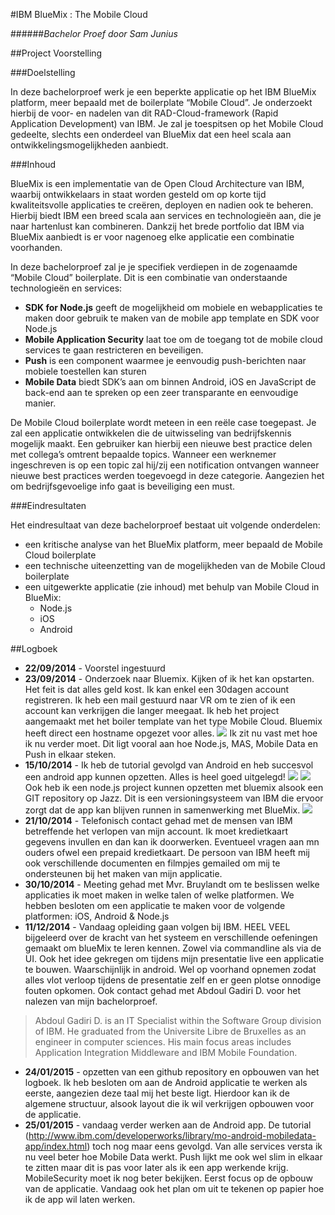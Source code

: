 #IBM BlueMix : The Mobile Cloud

######*Bachelor Proef door Sam Junius*

##Project Voorstelling

###Doelstelling

In deze bachelorproef werk je een beperkte applicatie op het IBM BlueMix platform, meer bepaald met de boilerplate “Mobile Cloud”. Je onderzoekt hierbij de voor- en nadelen van dit RAD-Cloud-framework (Rapid Application Development) van IBM. Je zal je toespitsen op het Mobile Cloud gedeelte, slechts een onderdeel van BlueMix dat een heel scala aan ontwikkelingsmogelijkheden aanbiedt.

###Inhoud

BlueMix is een implementatie van de Open Cloud Architecture van IBM, waarbij ontwikkelaars in staat worden gesteld om op korte tijd kwaliteitsvolle applicaties te creëren, deployen en nadien ook te beheren. Hierbij biedt IBM een breed scala aan services en technologieën aan, die je naar hartenlust kan combineren. Dankzij het brede portfolio dat IBM via BlueMix aanbiedt is er voor nagenoeg elke applicatie een combinatie voorhanden.

In deze bachelorproef zal je je specifiek verdiepen in de zogenaamde “Mobile Cloud” boilerplate. Dit is een combinatie van onderstaande technologieën en services:
* **SDK for Node.js** geeft de mogelijkheid om mobiele en webapplicaties te maken door gebruik te maken van de mobile app template en SDK voor Node.js
*	**Mobile Application Security** laat toe om de toegang tot de mobile cloud services te gaan restricteren en beveiligen.
*	**Push** is een component waarmee je eenvoudig push-berichten naar mobiele toestellen kan sturen
*	**Mobile Data** biedt SDK’s aan om binnen Android, iOS en JavaScript de back-end aan te spreken op een zeer transparante en eenvoudige manier.

De Mobile Cloud boilerplate wordt meteen in een reële case toegepast. Je zal een applicatie ontwikkelen die de uitwisseling van bedrijfskennis mogelijk maakt. Een gebruiker kan hierbij een nieuwe best practice delen met collega’s omtrent bepaalde topics. Wanneer een werknemer ingeschreven is op een topic zal hij/zij een notification ontvangen wanneer nieuwe best practices werden toegevoegd in deze categorie. Aangezien het om bedrijfsgevoelige info gaat is beveiliging een must.

###Eindresultaten

Het eindresultaat van deze bachelorproef bestaat uit volgende onderdelen:
* een kritische analyse van het BlueMix platform, meer bepaald de Mobile Cloud boilerplate
* een technische uiteenzetting van de mogelijkheden van de Mobile Cloud boilerplate
* een uitgewerkte applicatie (zie inhoud) met behulp van Mobile Cloud in BlueMix:
  * Node.js
  * iOS
  * Android

##Logboek

* **22/09/2014** - Voorstel ingestuurd
* **23/09/2014** - Onderzoek naar Bluemix. Kijken of ik het kan opstarten. Het feit is dat alles geld kost. Ik kan enkel een 30dagen account registreren. Ik heb een mail gestuurd naar VR om te zien of ik een account kan verkrijgen die langer meegaat. Ik heb het project aangemaakt met het boiler template van het type Mobile Cloud. Bluemix heeft direct een hostname opgezet voor alles.
  <img src="http://i.imgur.com/AkFJ7gJ.png"/> 
  Ik zit nu vast met hoe ik nu verder moet. Dit ligt vooral aan hoe Node.js, MAS, Mobile Data en Push in elkaar steken.
* **15/10/2014** - Ik heb de tutorial gevolgd van Android en heb succesvol een android app kunnen opzetten. Alles is heel goed uitgelegd!
  <img src="http://i.imgur.com/TaETooG.png"/>
  <img src="http://i.imgur.com/cg6PSH1.png"/>
  Ook heb ik een node.js project kunnen opzetten met bluemix alsook een GIT repository op Jazz. Dit is een versioningsysteem van IBM die ervoor zorgt dat de app kan blijven runnen in samenwerking met BlueMix.
  <img src="http://i.imgur.com/24ZI7sJ.png"/>
* **21/10/2014** - Telefonisch contact gehad met de mensen van IBM betreffende het verlopen van mijn account. Ik moet kredietkaart gegevens invullen en dan kan ik doorwerken. Eventueel vragen aan mn ouders ofwel een prepaid kredietkaart. De persoon van IBM heeft mij ook verschillende documenten en filmpjes gemailed om mij te ondersteunen bij het maken van mijn applicatie.
* **30/10/2014** - Meeting gehad met Mvr. Bruylandt om te beslissen welke applicaties ik moet maken in welke talen of welke platformen. We hebben besloten om een applicatie te maken voor de volgende platformen: iOS, Android & Node.js
*  **11/12/2014** - Vandaag opleiding gaan volgen bij IBM. HEEL VEEL bijgeleerd over de kracht van het systeem en verschillende oefeningen gemaakt om blueMix te leren kennen. Zowel via commandline als via de UI. Ook het idee gekregen om tijdens mijn presentatie live een applicatie te bouwen. Waarschijnlijk in android. Wel op voorhand opnemen zodat alles vlot verloop tijdens de presentatie zelf en er geen plotse onnodige fouten opkomen. Ook contact gehad met Abdoul Gadiri D. voor het nalezen van mijn bachelorproef.

  >Abdoul Gadiri D. is an IT Specialist within the Software Group division of IBM. He graduated from the Universite Libre de Bruxelles as an engineer in computer sciences. His main focus areas includes Application Integration Middleware and IBM Mobile Foundation.
* **24/01/2015** - opzetten van een github repository en opbouwen van het logboek. Ik heb besloten om aan de Android applicatie te werken als eerste, aangezien deze taal mij het beste ligt. Hierdoor kan ik de algemene structuur, alsook layout die ik wil verkrijgen opbouwen voor de applicatie.
* **25/01/2015** - vandaag verder werken aan de Android app. De tutorial (http://www.ibm.com/developerworks/library/mo-android-mobiledata-app/index.html) toch nog maar eens gevolgd. Van alle services versta ik nu veel beter hoe Mobile Data werkt. Push lijkt me ook wel slim in elkaar te zitten maar dit is pas voor later als ik een app werkende krijg. MobileSecurity moet ik nog beter bekijken. Eerst focus op de opbouw van de applicatie. Vandaag ook het plan om uit te tekenen op papier hoe ik de app wil laten werken.
